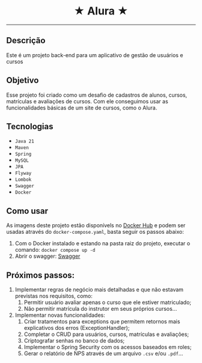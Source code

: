   <h1 align="center">★ Alura ★</h1>

---

## Descrição

Este é um projeto back-end para um aplicativo de gestão de usuários e cursos

## Objetivo

Esse projeto foi criado como um desafio de cadastros de alunos, cursos, matrículas e avaliações de cursos.
Com ele conseguimos usar as funcionalidades básicas de um site de cursos, como o Alura.

## Tecnologias

- ``Java 21``
- ``Maven``
- ``Spring``
- ``MySQL``
- ``JPA``
- ``Flyway``
- ``Lombok``
- ``Swagger``
- ``Docker``

## Como usar

As imagens deste projeto estão disponívels no [Docker Hub](https://hub.docker.com/u/arielgpaz) e podem ser usadas
através do `docker-compose.yaml`, basta seguir os passos abaixo:

1) Com o Docker instalado e estando na pasta raiz do projeto, executar o comando: `docker compose up -d`
2) Abrir o swagger: [Swagger](http://localhost:7001/swagger-ui/index.html)

## Próximos passos:

1. Implementar regras de negócio mais detalhadas e que não estavam previstas nos requisitos, como:
    1. Permitir usuário avaliar apenas o curso que ele estiver matriculado;
    2. Não permitir matrícula do instrutor em seus próprios cursos...
2. Implementar novas funcionalidades:
    1. Criar tratamentos para exceptions que permitem retornos mais explicativos dos erros (ExceptionHandler);
    2. Completar o CRUD para usuários, cursos, matrículas e avaliações;
    3. Criptografar senhas no banco de dados;
    4. Implementar o Spring Security com os acessos baseados em roles;
    5. Gerar o relatório de NPS através de um arquivo `.csv` e/ou `.pdf`...
